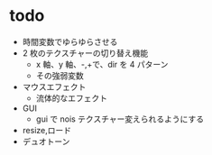 # todo

-  時間変数でゆらゆらさせる
-  2 枚のテクスチャーの切り替え機能
   -  x 軸、y 軸、-,+で、dir を 4 パターン
   -  その強弱変数
-  マウスエフェクト
   -  流体的なエフェクト
-  GUI
   -  gui で nois テクスチャー変えられるようにする
-  resize,ロード
-  デュオトーン
